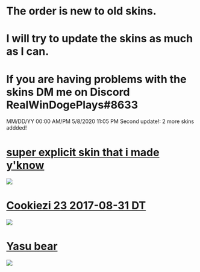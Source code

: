 # The order is new to old skins.

# I will try to update the skins as much as I can.

# If you are having problems with the skins DM me on Discord RealWinDogePlays#8633

MM/DD/YY 00:00 AM/PM
5/8/2020 11:05 PM Second update!: 2 more skins addded! 

# [super explicit skin that i made y'know](http://www.mediafire.com/file/93o6ywnc95dbd33/super_explicit_skin_that_i_made_y%2527know.rar/file)
![](https://osu.ppy.sh/ss/14884640/69d8)

# [Cookiezi 23 2017-08-31 DT](https://circle-people.com/wp-content/Skins/Cookiezi/Cookiezi%2023%202017-08-31%20DT.osk)
![](https://osu.ppy.sh/ss/14884588/d1be)

# [Yasu bear](https://www.mediafire.com/file/8e2642pml2x3ux2/Yasu_bear.osk/file)
![](https://i.imgur.com/PLP0Uqt.jpg)
